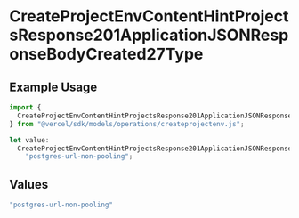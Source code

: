 # CreateProjectEnvContentHintProjectsResponse201ApplicationJSONResponseBodyCreated27Type

## Example Usage

```typescript
import {
  CreateProjectEnvContentHintProjectsResponse201ApplicationJSONResponseBodyCreated27Type,
} from "@vercel/sdk/models/operations/createprojectenv.js";

let value:
  CreateProjectEnvContentHintProjectsResponse201ApplicationJSONResponseBodyCreated27Type =
    "postgres-url-non-pooling";
```

## Values

```typescript
"postgres-url-non-pooling"
```